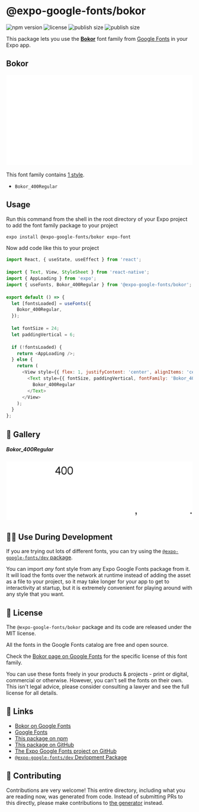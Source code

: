 # @expo-google-fonts/bokor

![npm version](https://flat.badgen.net/npm/v/@expo-google-fonts/bokor)
![license](https://flat.badgen.net/github/license/expo/google-fonts)
![publish size](https://flat.badgen.net/packagephobia/install/@expo-google-fonts/bokor)
![publish size](https://flat.badgen.net/packagephobia/publish/@expo-google-fonts/bokor)

This package lets you use the [**Bokor**](https://fonts.google.com/specimen/Bokor) font family from [Google Fonts](https://fonts.google.com/) in your Expo app.

## Bokor

![Bokor](./font-family.png)

This font family contains [1 style](#-gallery).

- `Bokor_400Regular`

## Usage

Run this command from the shell in the root directory of your Expo project to add the font family package to your project
```sh
expo install @expo-google-fonts/bokor expo-font
```

Now add code like this to your project
```js
import React, { useState, useEffect } from 'react';

import { Text, View, StyleSheet } from 'react-native';
import { AppLoading } from 'expo';
import { useFonts, Bokor_400Regular } from '@expo-google-fonts/bokor';

export default () => {
  let [fontsLoaded] = useFonts({
    Bokor_400Regular,
  });

  let fontSize = 24;
  let paddingVertical = 6;

  if (!fontsLoaded) {
    return <AppLoading />;
  } else {
    return (
      <View style={{ flex: 1, justifyContent: 'center', alignItems: 'center' }}>
        <Text style={{ fontSize, paddingVertical, fontFamily: 'Bokor_400Regular' }}>
          Bokor_400Regular
        </Text>
      </View>
    );
  }
};

```

## 🔡 Gallery

##### Bokor_400Regular
![Bokor_400Regular](./Bokor_400Regular.ttf.png)


## 👩‍💻 Use During Development

If you are trying out lots of different fonts, you can try using the [`@expo-google-fonts/dev` package](https://github.com/expo/google-fonts/tree/master/font-packages/dev#readme).

You can import *any* font style from any Expo Google Fonts package from it. It will load the fonts
over the network at runtime instead of adding the asset as a file to your project, so it may take longer
for your app to get to interactivity at startup, but it is extremely convenient
for playing around with any style that you want.

## 📖 License

The `@expo-google-fonts/bokor` package and its code are released under the MIT license.

All the fonts in the Google Fonts catalog are free and open source.

Check the [Bokor page on Google Fonts](https://fonts.google.com/specimen/Bokor) for the specific license of this font family.

You can use these fonts freely in your products & projects - print or digital, commercial or otherwise. However, you can't sell the fonts on their own. This isn't legal advice, please consider consulting a lawyer and see the full license for all details.

## 🔗 Links

- [Bokor on Google Fonts](https://fonts.google.com/specimen/Bokor)
- [Google Fonts](https://fonts.google.com/)
- [This package on npm](https://www.npmjs.com/package/@expo-google-fonts/bokor)
- [This package on GitHub](https://github.com/expo/google-fonts/tree/master/font-packages/bokor)
- [The Expo Google Fonts project on GitHub](https://github.com/expo/google-fonts)
- [`@expo-google-fonts/dev` Devlopment Package](https://github.com/expo/google-fonts/tree/master/font-packages/dev)

## 🤝 Contributing

Contributions are very welcome! This entire directory, including what you are reading now, was generated from code. Instead of submitting PRs to this directly, please make contributions to [the generator](https://github.com/expo/google-fonts/tree/master/packages/generator) instead.
